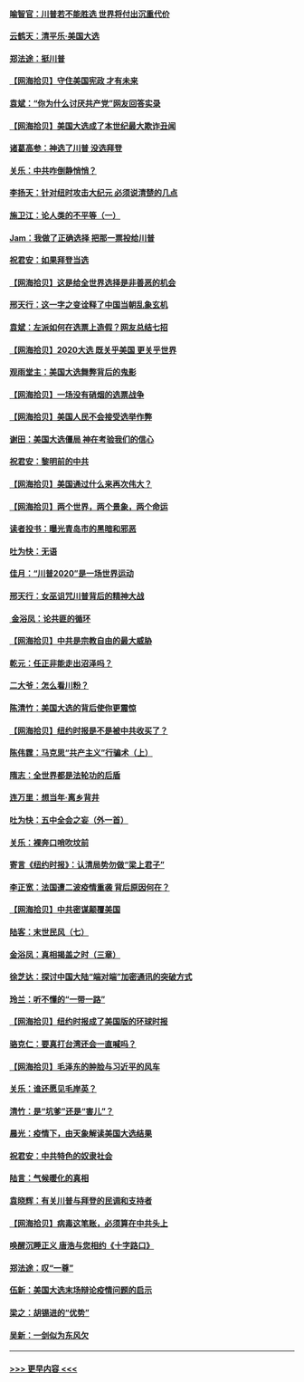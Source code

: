 #### [喻智官：川普若不能胜选 世界将付出沉重代价](../pages/nsc993/n12541352.md?t=11112051) 
#### [云鹤天：清平乐‧美国大选](../pages/nsc993/n12540916.md?t=11112051) 
#### [郑法途：挺川普](../pages/nsc993/n12540898.md?t=11112051) 
#### [【网海拾贝】守住美国宪政 才有未来](../pages/nsc993/n12540423.md?t=11112051) 
#### [袁斌：“你为什么讨厌共产党”网友回答实录](../pages/nsc993/n12540208.md?t=11112051) 
#### [【网海拾贝】美国大选成了本世纪最大欺诈丑闻](../pages/nsc993/n12538029.md?t=11112051) 
#### [诸葛高参：神选了川普 没选拜登](../pages/nsc993/n12537664.md?t=11112051) 
#### [关乐：中共咋倒静悄悄？](../pages/nsc993/n12537615.md?t=11112051) 
#### [李扬天：针对纽时攻击大纪元 必须说清楚的几点](../pages/nsc993/n12536001.md?t=11112051) 
#### [施卫江：论人类的不平等（一）](../pages/nsc993/n12535700.md?t=11112051) 
#### [Jam：我做了正确选择 把那一票投给川普](../pages/nsc993/n12535743.md?t=11112051) 
#### [祝君安：如果拜登当选](../pages/nsc993/n12535726.md?t=11112051) 
#### [【网海拾贝】这是给全世界选择是非善恶的机会](../pages/nsc993/n12535061.md?t=11112051) 
#### [邢天行：这一字之变诠释了中国当朝乱象玄机](../pages/nsc993/n12533446.md?t=11112051) 
#### [袁斌：左派如何在选票上造假？网友总结七招](../pages/nsc993/n12533180.md?t=11112051) 
#### [【网海拾贝】2020大选 既关乎美国 更关乎世界](../pages/nsc993/n12533161.md?t=11112051) 
#### [观雨堂主：美国大选舞弊背后的鬼影](../pages/nsc993/n12533153.md?t=11112051) 
#### [【网海拾贝】一场没有硝烟的选票战争](../pages/nsc993/n12531883.md?t=11112051) 
#### [【网海拾贝】美国人民不会接受选举作弊](../pages/nsc993/n12528850.md?t=11112051) 
#### [谢田：美国大选僵局 神在考验我们的信心](../pages/nsc993/n12527932.md?t=11112051) 
#### [祝君安：黎明前的中共](../pages/nsc993/n12524071.md?t=11112051) 
#### [【网海拾贝】美国通过什么来再次伟大？](../pages/nsc993/n12523844.md?t=11112051) 
#### [【网海拾贝】两个世界，两个景象，两个命运](../pages/nsc993/n12521419.md?t=11112051) 
#### [读者投书：曝光青岛市的黑暗和邪恶](../pages/nsc993/n12520988.md?t=11112051) 
#### [吐为快：无语](../pages/nsc993/n12518588.md?t=11112051) 
#### [佳月：“川普2020”是一场世界运动](../pages/nsc993/n12518581.md?t=11112051) 
#### [邢天行：女巫诅咒川普背后的精神大战](../pages/nsc993/n12517257.md?t=11112051) 
#### [ 金浴凤：论共匪的循环](../pages/nsc993/n12517133.md?t=11112051) 
#### [【网海拾贝】中共是宗教自由的最大威胁](../pages/nsc993/n12516879.md?t=11112051) 
#### [乾元：任正非能走出沼泽吗？](../pages/nsc993/n12515831.md?t=11112051) 
#### [二大爷：怎么看川粉？](../pages/nsc993/n12515820.md?t=11112051) 
#### [陈清竹：美国大选的背后使你更震惊](../pages/nsc993/n12515589.md?t=11112051) 
#### [【网海拾贝】纽约时报是不是被中共收买了？](../pages/nsc993/n12515122.md?t=11112051) 
#### [陈伟霆：马克思“共产主义”行骗术（上）](../pages/nsc993/n12510217.md?t=11112051) 
#### [隋志：全世界都是法轮功的后盾](../pages/nsc993/n12510636.md?t=11112051) 
#### [连万里：想当年‧离乡背井](../pages/nsc993/n12510623.md?t=11112051) 
#### [吐为快：五中全会之妄（外一首）](../pages/nsc993/n12510470.md?t=11112051) 
#### [关乐：裸奔口哨吹坟前](../pages/nsc993/n12510403.md?t=11112051) 
#### [寄言《纽约时报》：认清局势勿做“梁上君子”](../pages/nsc993/n12510042.md?t=11112051) 
#### [李正宽：法国遭二波疫情重袭 背后原因何在？](../pages/nsc993/n12509971.md?t=11112051) 
#### [【网海拾贝】中共密谋颠覆美国](../pages/nsc993/n12509816.md?t=11112051) 
#### [陆客：末世民风（七）](../pages/nsc993/n12507822.md?t=11112051) 
#### [金浴凤：真相揭盖之时（三章）](../pages/nsc993/n12507804.md?t=11112051) 
#### [徐芝达：探讨中国大陆“端对端”加密通讯的突破方式](../pages/nsc993/n12507682.md?t=11112051) 
#### [玲兰：听不懂的“一带一路”](../pages/nsc993/n12507669.md?t=11112051) 
#### [【网海拾贝】纽约时报成了美国版的环球时报](../pages/nsc993/n12507053.md?t=11112051) 
#### [骆克仁：要真打台湾还会一直喊吗？](../pages/nsc993/n12506843.md?t=11112051) 
#### [【网海拾贝】毛泽东的肿脸与习近平的风车](../pages/nsc993/n12504537.md?t=11112051) 
#### [关乐：谁还愿见毛岸英？](../pages/nsc993/n12503866.md?t=11112051) 
#### [清竹：是“坑爹”还是“害儿”？](../pages/nsc993/n12503034.md?t=11112051) 
#### [晨光：疫情下，由天象解读美国大选结果](../pages/nsc993/n12502536.md?t=11112051) 
#### [祝君安：中共特色的奴隶社会](../pages/nsc993/n12501529.md?t=11112051) 
#### [陆言：气候暖化的真相](../pages/nsc993/n12501183.md?t=11112051) 
#### [袁晓辉：有关川普与拜登的民调和支持者](../pages/nsc993/n12500433.md?t=11112051) 
#### [【网海拾贝】病毒这笔账，必须算在中共头上](../pages/nsc993/n12500320.md?t=11112051) 
#### [唤醒沉睡正义 唐浩与您相约《十字路口》](../pages/nsc993/n12497980.md?t=11112051) 
#### [郑法途：叹“一尊”](../pages/nsc993/n12498837.md?t=11112051) 
#### [伍新：美国大选末场辩论疫情问题的启示](../pages/nsc993/n12498829.md?t=11112051) 
#### [梁之：胡锡进的“优势”](../pages/nsc993/n12498780.md?t=11112051) 
#### [吴新：一剑似为东风欠](../pages/nsc993/n12498772.md?t=11112051) 

----
#### [ >>> 更早内容 <<< ](../indexes/nsc993-earlier.md)

